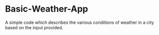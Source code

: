# Basic-Weather-App
A simple code which describes the various conditions of weather in a city based on the input provided.
